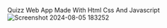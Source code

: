 Quizz Web App Made With Html Css And Javascript![Screenshot 2024-08-05 183252](https://github.com/user-attachments/assets/74cad319-e2af-42bb-b567-4ceb940adb07)

